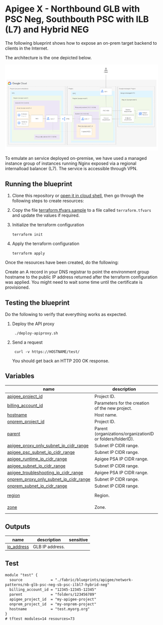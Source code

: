 # Apigee X - Northbound GLB with PSC Neg, Southbouth PSC with ILB (L7) and Hybrid NEG

The following blueprint shows how to expose an on-prem target backend to clients in the Internet.

The architecture is the one depicted below.

![Diagram](diagram.png)

To emulate an service deployed on-premise, we have used a managed instance group of instances running Nginx exposed via a regional internalload balancer (L7). The service is accessible through VPN.

## Running the blueprint

1. Clone this repository or [open it in cloud shell](https://ssh.cloud.google.com/cloudshell/editor?cloudshell_git_repo=https%3A%2F%2Fgithub.com%2Fterraform-google-modules%2Fcloud-foundation-fabric&cloudshell_print=cloud-shell-readme.txt&cloudshell_working_dir=blueprints%2F%apigee%2F/network-patterns/nb-glb-psc-neg-sb-psc-ilbl7-hybrid-neg), then go through the following steps to create resources:

2. Copy the file [terraform.tfvars.sample](./terraform.tfvars.sample) to a file called ```terraform.tfvars``` and update the values if required.

3. Initialize the terraform configuration

    ```terraform init```

4. Apply the terraform configuration

    ```terraform apply```

Once the resources have been created, do the following:

Create an A record in your DNS registrar to point the environment group hostname to the public IP address returned after the terraform configuration was applied. You might need to wait some time until the certificate is provisioned.

## Testing the blueprint

Do the following to verify that everything works as expected.

1. Deploy the API proxy

        ./deploy-apiproxy.sh

2. Send a request

        curl -v https://HOSTNAME/test/

    You should get back an HTTP 200 OK response.
<!-- BEGIN TFDOC -->

## Variables

| name | description | type | required | default |
|---|---|:---:|:---:|:---:|
| [apigee_project_id](variables.tf#L17) | Project ID. | <code>string</code> | ✓ |  |
| [billing_account_id](variables.tf#L53) | Parameters for the creation of the new project. | <code>string</code> | ✓ |  |
| [hostname](variables.tf#L58) | Host name. | <code>string</code> | ✓ |  |
| [onprem_project_id](variables.tf#L63) | Project ID. | <code>string</code> | ✓ |  |
| [parent](variables.tf#L81) | Parent (organizations/organizationID or folders/folderID). | <code>string</code> | ✓ |  |
| [apigee_proxy_only_subnet_ip_cidr_range](variables.tf#L23) | Subnet IP CIDR range. | <code>string</code> |  | <code>&#34;10.2.1.0&#47;24&#34;</code> |
| [apigee_psc_subnet_ip_cidr_range](variables.tf#L29) | Subnet IP CIDR range. | <code>string</code> |  | <code>&#34;10.2.2.0&#47;24&#34;</code> |
| [apigee_runtime_ip_cidr_range](variables.tf#L35) | Apigee PSA IP CIDR range. | <code>string</code> |  | <code>&#34;10.0.4.0&#47;22&#34;</code> |
| [apigee_subnet_ip_cidr_range](variables.tf#L41) | Subnet IP CIDR range. | <code>string</code> |  | <code>&#34;10.2.0.0&#47;24&#34;</code> |
| [apigee_troubleshooting_ip_cidr_range](variables.tf#L47) | Apigee PSA IP CIDR range. | <code>string</code> |  | <code>&#34;10.1.0.0&#47;28&#34;</code> |
| [onprem_proxy_only_subnet_ip_cidr_range](variables.tf#L69) | Subnet IP CIDR range. | <code>string</code> |  | <code>&#34;10.1.1.0&#47;24&#34;</code> |
| [onprem_subnet_ip_cidr_range](variables.tf#L75) | Subnet IP CIDR range. | <code>string</code> |  | <code>&#34;10.1.0.0&#47;24&#34;</code> |
| [region](variables.tf#L86) | Region. | <code>string</code> |  | <code>&#34;europe-west1&#34;</code> |
| [zone](variables.tf#L92) | Zone. | <code>string</code> |  | <code>&#34;europe-west1-c&#34;</code> |

## Outputs

| name | description | sensitive |
|---|---|:---:|
| [ip_address](outputs.tf#L17) | GLB IP address. |  |

<!-- END TFDOC -->

## Test

```hcl
module "test" {
  source             = "./fabric/blueprints/apigee/network-patterns/nb-glb-psc-neg-sb-psc-ilbl7-hybrid-neg"
  billing_account_id = "12345-12345-12345"
  parent             = "folders/123456789"
  apigee_project_id  = "my-apigee-project"
  onprem_project_id  = "my-onprem-project"
  hostname           = "test.myorg.org"
}
# tftest modules=14 resources=73
```
